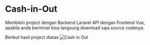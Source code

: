 # Cash-in-Out

Membikin project dengan Backend Laravel API dengan Frontend Vue, apabila anda berminat bisa langsung download saja source codenya.

Berikut hasil project diatas
![Cash in Out](https://user-images.githubusercontent.com/56567941/142795777-99429fef-88ba-47e0-a6c3-711ca6f637dc.PNG)


